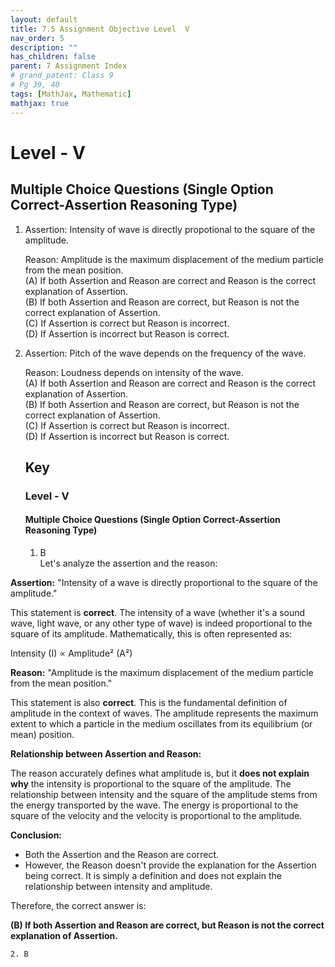 ```yaml
---
layout: default
title: 7.5 Assignment Objective Level  V
nav_order: 5
description: ""
has_children: false
parent: 7 Assignment Index
# grand_patent: Class 9
# Pg 39, 40
tags: [MathJax, Mathematic]
mathjax: true
---
```

# Level - V

## Multiple Choice Questions (Single Option Correct-Assertion Reasoning Type)

1. Assertion: Intensity of wave is directly propotional to the square of the amplitude.

    Reason: Amplitude is the maximum displacement of the medium particle from the mean position.  
    (A) If both Assertion and Reason are correct and Reason is the correct explanation of Assertion.  
    (B) If both Assertion and Reason are correct, but Reason is not the correct explanation of Assertion.  
    (C) If Assertion is correct but Reason is incorrect.  
    (D) If Assertion is incorrect but Reason is correct.  
2. Assertion: Pitch of the wave depends on the frequency of the wave.  

    Reason: Loudness depends on intensity of the wave.  
    (A) If both Assertion and Reason are correct and Reason is the correct explanation of Assertion.  
    (B) If both Assertion and Reason are correct, but Reason is not the correct explanation of Assertion.  
    (C) If Assertion is correct but Reason is incorrect.  
    (D) If Assertion is incorrect but Reason is correct.  

    ## Key

    ### Level - V

    #### Multiple Choice Questions (Single Option Correct-Assertion Reasoning Type)


    1. B  
Let's analyze the assertion and the reason:

**Assertion:** "Intensity of a wave is directly proportional to the square of the amplitude."

This statement is **correct**. The intensity of a wave (whether it's a sound wave, light wave, or any other type of wave) is indeed proportional to the square of its amplitude. Mathematically, this is often represented as:

Intensity (I) ∝ Amplitude² (A²)

**Reason:** "Amplitude is the maximum displacement of the medium particle from the mean position."

This statement is also **correct**. This is the fundamental definition of amplitude in the context of waves. The amplitude represents the maximum extent to which a particle in the medium oscillates from its equilibrium (or mean) position.

**Relationship between Assertion and Reason:**

The reason accurately defines what amplitude is, but it **does not explain why** the intensity is proportional to the square of the amplitude. The relationship between intensity and the square of the amplitude stems from the energy transported by the wave. The energy is proportional to the square of the velocity and the velocity is proportional to the amplitude.

**Conclusion:**

*   Both the Assertion and the Reason are correct.
*   However, the Reason doesn't provide the explanation for the Assertion being correct. It is simply a definition and does not explain the relationship between intensity and amplitude.

Therefore, the correct answer is:

**(B) If both Assertion and Reason are correct, but Reason is not the correct explanation of Assertion.**

    2. B